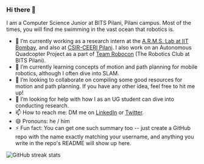 ### Hi there 👋

I am a Computer Science Junior at BITS Pilani, Pilani campus. Most of the times, you will find me swimming in the vast ocean that robotics is.

- 🔭 I’m currently working as a research intern at the [A.R.M.S. Lab at IIT Bombay](https://www.sc.iitb.ac.in/robotics/), and also at [CSIR-CEERI Pilani](https://www.ceeri.res.in/). I also work on an Autonomous Quadcopter Project as a part of [Team Robocon](https://bitsrobocon.github.io/) (The Robotics Club at BITS Pilani).
- 🌱 I’m currently learning concepts of motion and path planning for mobile robotics, although I often dive into SLAM.
- 👯 I’m looking to collaborate on compiling some good resources for motion and path planning. If you have any other idea, feel free to hit me up!
- 🤔 I’m looking for help with how I as an UG student can dive into conducting research.
- 📫 How to reach me: DM me on [LinkedIn](https://www.linkedin.com/in/srujan-deolasee/) or [Twitter](https://twitter.com/sruj_d?s=09).
- 😄 Pronouns: he / him
- ⚡ Fun fact: You can get one such summary too -- just create a GitHub repo with the name exactly matching your username, and anything you write in the repo's README will show up here.

<!-- [Srujan's GitHub stats](https://github-readme-stats.vercel.app/api?username=Srujan-D&show_icons=true&theme=dark) -->

![GitHub streak stats](https://github-readme-streak-stats.herokuapp.com/?user=Srujan-D&theme=dark)
